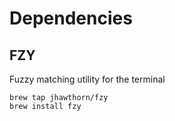 # Dependencies

## FZY

Fuzzy matching utility for the terminal

```
brew tap jhawthorn/fzy
brew install fzy
```